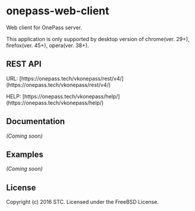 # onepass-web-client
Web client for OnePass server.
<p>This application is only supported by desktop version of chrome(ver. 29+), firefox(ver. 45+), opera(ver. 38+).</p>

## REST API
<p>URL: [https://onepass.tech/vkonepass/rest/v4/] (https://onepass.tech/vkonepass/rest/v4/)</p>
<p>HELP: [https://onepass.tech/vkonepass/help/] (https://onepass.tech/vkonepass/help/)</p>

## Documentation
_(Coming soon)_

## Examples
_(Coming soon)_

## License
Copyright (c) 2016 STC. Licensed under the FreeBSD License.
